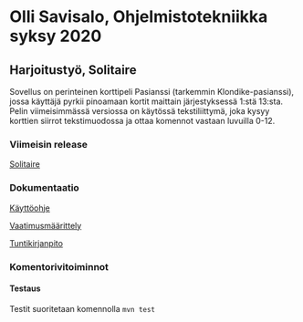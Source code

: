 # Olli Savisalo, Ohjelmistotekniikka syksy 2020

## Harjoitustyö, Solitaire

Sovellus on perinteinen korttipeli Pasianssi (tarkemmin Klondike-pasianssi), jossa käyttäjä pyrkii pinoamaan kortit maittain järjestyksessä 1:stä 13:sta.
Pelin viimeisimmässä versiossa on käytössä tekstiliittymä, joka kysyy korttien siirrot tekstimuodossa ja ottaa komennot vastaan luvuilla 0-12.

### Viimeisin release
[Solitaire](https://github.com/OlliSavisalo/ot-harjoitustyo/tree/master/Solitaire)

### Dokumentaatio

[Käyttöohje](https://github.com/OlliSavisalo/ot-harjoitustyo/blob/master/Solitaire/dokumentaatio/kayttoohje.md)

[Vaatimusmäärittely](https://github.com/OlliSavisalo/ot-harjoitustyo/blob/master/Solitaire/dokumentaatio/vaatimusmaarittely.md)

[Tuntikirjanpito](https://github.com/OlliSavisalo/ot-harjoitustyo/blob/master/Solitaire/dokumentaatio/tuntikirjanpito.md)

### Komentorivitoiminnot

#### Testaus
Testit suoritetaan komennolla
```mvn test```

